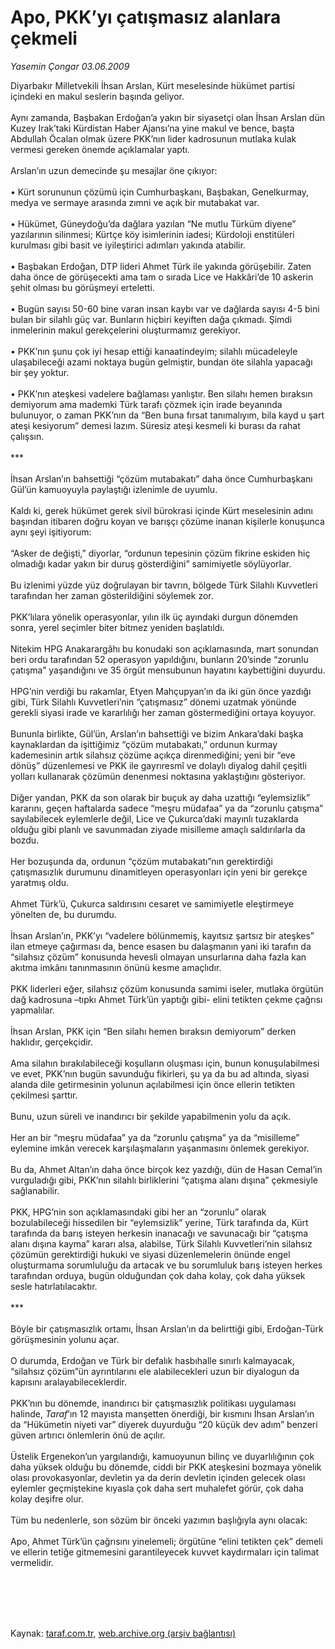 # Apo, PKK’yı çatışmasız alanlara çekmeli

*Yasemin Çongar 03.06.2009*

<div class="taraf_structure_2col_1zq">
<div class="margen_n">



 <p>Diyarbakır Milletvekili İhsan Arslan, Kürt meselesinde hükümet partisi içindeki en makul seslerin başında geliyor. <br/><br/>Aynı zamanda, Başbakan Erdoğan’a yakın bir siyasetçi olan İhsan Arslan dün Kuzey Irak’taki Kürdistan Haber Ajansı’na yine makul ve bence, başta Abdullah Öcalan olmak üzere PKK’nın lider kadrosunun mutlaka kulak vermesi gereken önemde açıklamalar yaptı. <br/><br/>Arslan’ın uzun demecinde şu mesajlar öne çıkıyor: <br/><br/>• Kürt sorununun çözümü için Cumhurbaşkanı, Başbakan, Genelkurmay, medya ve sermaye arasında zımni ve açık bir mutabakat var. <br/><br/>• Hükümet, Güneydoğu’da dağlara yazılan “Ne mutlu Türküm diyene” yazılarının silinmesi; Kürtçe köy isimlerinin iadesi; Kürdoloji enstitüleri kurulması gibi basit ve iyileştirici adımları yakında atabilir. <br/><br/>• Başbakan Erdoğan, DTP lideri Ahmet Türk ile yakında görüşebilir. Zaten daha önce de görüşecekti ama tam o sırada Lice ve Hakkâri’de 10 askerin şehit olması bu görüşmeyi erteletti. <br/><br/>• Bugün sayısı 50-60 bine varan insan kaybı var ve dağlarda sayısı 4-5 bini bulan bir silahlı güç var. Bunların hiçbiri keyiften dağa çıkmadı. Şimdi inmelerinin makul gerekçelerini oluşturmamız gerekiyor. <br/><br/>• PKK’nın şunu çok iyi hesap ettiği kanaatindeyim; silahlı mücadeleyle ulaşabileceği azami noktaya bugün gelmiştir, bundan öte silahla yapacağı bir şey yoktur. <br/><br/>• PKK’nın ateşkesi vadelere bağlaması yanlıştır. Ben silahı hemen bıraksın demiyorum ama mademki Türk tarafı çözmek için irade beyanında bulunuyor, o zaman PKK’nın da “Ben buna fırsat tanımalıyım, bila kayd u şart ateşi kesiyorum” demesi lazım. Süresiz ateşi kesmeli ki burası da rahat çalışsın. <br/><br/>*** <br/><br/>İhsan Arslan’ın bahsettiği “çözüm mutabakatı” daha önce Cumhurbaşkanı Gül’ün kamuoyuyla paylaştığı izlenimle de uyumlu. <br/><br/>Kaldı ki, gerek hükümet gerek sivil bürokrasi içinde Kürt meselesinin adını başından itibaren doğru koyan ve barışçı çözüme inanan kişilerle konuşunca aynı şeyi işitiyorum: <br/><br/>“Asker de değişti,” diyorlar, “ordunun tepesinin çözüm fikrine eskiden hiç olmadığı kadar yakın bir duruş gösterdiğini” samimiyetle söylüyorlar. <br/><br/>Bu izlenimi yüzde yüz doğrulayan bir tavrın, bölgede Türk Silahlı Kuvvetleri tarafından her zaman gösterildiğini söylemek zor. <br/><br/>PKK’lılara yönelik operasyonlar, yılın ilk üç ayındaki durgun dönemden sonra, yerel seçimler biter bitmez yeniden başlatıldı. <br/><br/>Nitekim HPG Anakarargâhı bu konudaki son açıklamasında, mart sonundan beri ordu tarafından 52 operasyon yapıldığını, bunların 20’sinde “zorunlu çatışma” yaşandığını ve 35 örgüt mensubunun hayatını kaybettiğini duyurdu. <br/><br/>HPG’nin verdiği bu rakamlar, Etyen Mahçupyan’ın da iki gün önce yazdığı gibi, Türk Silahlı Kuvvetleri’nin “çatışmasız” dönemi uzatmak yönünde gerekli siyasi irade ve kararlılığı her zaman göstermediğini ortaya koyuyor. <br/><br/>Bununla birlikte, Gül’ün, Arslan’ın bahsettiği ve bizim Ankara’daki başka kaynaklardan da işittiğimiz “çözüm mutabakatı,” ordunun kurmay kademesinin artık silahsız çözüme açıkça direnmediğini; yeni bir “eve dönüş” düzenlemesi ve PKK ile gayrıresmî ve dolaylı diyalog dahil çeşitli yolları kullanarak çözümün denenmesi noktasına yaklaştığını gösteriyor. <br/><br/>Diğer yandan, PKK da son olarak bir buçuk ay daha uzattığı “eylemsizlik” kararını, geçen haftalarda sadece “meşru müdafaa” ya da “zorunlu çatışma” sayılabilecek eylemlerle değil, Lice ve Çukurca’daki mayınlı tuzaklarda olduğu gibi planlı ve savunmadan ziyade misilleme amaçlı saldırılarla da bozdu. <br/><br/>Her bozuşunda da, ordunun “çözüm mutabakatı”nın gerektirdiği çatışmasızlık durumunu dinamitleyen operasyonları için yeni bir gerekçe yaratmış oldu. <br/><br/>Ahmet Türk’ü, Çukurca saldırısını cesaret ve samimiyetle eleştirmeye yönelten de, bu durumdu. <br/><br/>İhsan Arslan’ın, PKK’yı “vadelere bölünmemiş, kayıtsız şartsız bir ateşkes” ilan etmeye çağırması da, bence esasen bu dalaşmanın yani iki tarafın da “silahsız çözüm” konusunda hevesli olmayan unsurlarına daha fazla kan akıtma imkânı tanınmasının önünü kesme amaçlıdır. <br/><br/>PKK liderleri eğer, silahsız çözüm konusunda samimi iseler, mutlaka örgütün dağ kadrosuna –tıpkı Ahmet Türk’ün yaptığı gibi- elini tetikten çekme çağrısı yapmalılar. <br/><br/>İhsan Arslan, PKK için “Ben silahı hemen bıraksın demiyorum” derken haklıdır, gerçekçidir. <br/><br/>Ama silahın bırakılabileceği koşulların oluşması için, bunun konuşulabilmesi ve evet, PKK’nın bugün savunduğu fikirleri, şu ya da bu ad altında, siyasi alanda dile getirmesinin yolunun açılabilmesi için önce ellerin tetikten çekilmesi şarttır. <br/><br/>Bunu, uzun süreli ve inandırıcı bir şekilde yapabilmenin yolu da açık. <br/><br/>Her an bir “meşru müdafaa” ya da “zorunlu çatışma” ya da “misilleme” eylemine imkân verecek karşılaşmaların yaşanmasını önlemek gerekiyor. <br/><br/>Bu da, Ahmet Altan’ın daha önce birçok kez yazdığı, dün de Hasan Cemal’in vurguladığı gibi, PKK’nın silahlı birliklerini “çatışma alanı dışına” çekmesiyle sağlanabilir. <br/><br/>PKK, HPG’nin son açıklamasındaki gibi her an “zorunlu” olarak bozulabileceği hissedilen bir “eylemsizlik” yerine, Türk tarafında da, Kürt tarafında da barış isteyen herkesin inanacağı ve savunacağı bir “çatışma alanı dışına kayma” kararı alsa, alabilse, Türk Silahlı Kuvvetleri’nin silahsız çözümün gerektirdiği hukuki ve siyasi düzenlemelerin önünde engel oluşturmama sorumluluğu da artacak ve bu sorumluluk barış isteyen herkes tarafından orduya, bugün olduğundan çok daha kolay, çok daha yüksek sesle hatırlatılacaktır. <br/><br/>*** <br/><br/>Böyle bir çatışmasızlık ortamı, İhsan Arslan’ın da belirttiği gibi, Erdoğan-Türk görüşmesinin yolunu açar. <br/><br/>O durumda, Erdoğan ve Türk bir defalık hasbıhalle sınırlı kalmayacak, “silahsız çözüm”ün ayrıntılarını ele alabilecekleri uzun bir diyalogun da kapısını aralayabileceklerdir. <br/><br/>PKK’nın bu dönemde, inandırıcı bir çatışmasızlık politikası uygulaması halinde, <i>Taraf</i>’ın 12 mayısta manşetten önerdiği, bir kısmını İhsan Arslan’ın da “Hükümetin niyeti var” diyerek duyurduğu “20 küçük dev adım” benzeri güven artırıcı önlemlerin önü de açılır. <br/><br/>Üstelik Ergenekon’un yargılandığı, kamuoyunun bilinç ve duyarlılığının çok daha yüksek olduğu bu dönemde, ciddi bir PKK ateşkesini bozmaya yönelik olası provokasyonlar, devletin ya da derin devletin içinden gelecek olası eylemler geçmiştekine kıyasla çok daha sert muhalefet görür, çok daha kolay deşifre olur. <br/><br/>Tüm bu nedenlerle, son sözüm bir önceki yazımın başlığıyla aynı olacak: <br/><br/>Apo, Ahmet Türk’ün çağrısını yinelemeli; örgütüne “elini tetikten çek” demeli ve ellerin tetiğe gitmemesini garantileyecek kuvvet kaydırmaları için talimat vermelidir.</p>
<br/>
<br/>
<br/>



<br/>


<div id="taraf_not">
</div>

</div>


</div>

Kaynak: [taraf.com.tr](http://www.taraf.com.tr:80/makale/5863.htm), [web.archive.org (arşiv bağlantısı)](http://web.archive.org/web/20090607120115/http://www.taraf.com.tr:80/makale/5863.htm)
